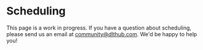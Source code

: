 # Scheduling

This page is a work in progress. If you have a question about scheduling,
please send us an email at community@dlthub.com. We'd be happy to help you!